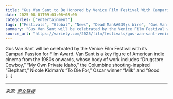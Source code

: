 ```yaml
---
title: "Gus Van Sant to Be Honored by Venice Film Festival With Campari Passion for Film Award"
date: 2025-08-01T09:03:06+08:00
categories: ["entertainment"]
tags: ["Festivals", "Global", "News", "Dead Man&#039;s Wire", "Gus Van Sant", "Venice Film Festival"]
summary: "Gus Van Sant will be celebrated by the Venice Film Festival with its Campari&#160;Passion for Film&#160;Award. Van Sant is a key figure of American indie cinema from the 1980s onwards, whose body of w"
source_url: "https://variety.com/2025/film/festivals/gus-van-sant-venice-campari-passion-film-award-1236476341/"
---
```


Gus Van Sant will be celebrated by the Venice Film Festival with its Campari&#160;Passion for Film&#160;Award. Van Sant is a key figure of American indie cinema from the 1980s onwards, whose body of work includes “Drugstore Cowboy,” “My Own Private Idaho,” the Columbine shooting-inspired “Elephant,” Nicole Kidman’s “To Die For,” Oscar winner “Milk” and “Good [&#8230;]

---

*来源: [原文链接](https://variety.com/2025/film/festivals/gus-van-sant-venice-campari-passion-film-award-1236476341/)*

